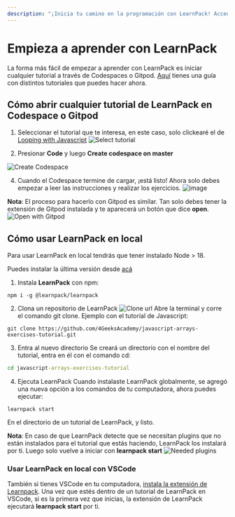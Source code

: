 ```yaml
---
description: "¡Inicia tu camino en la programación con LearnPack! Accede fácilmente a tutoriales mediante Codespaces, Gitpod o localmente con guías detalladas."
---
```



# Empieza a aprender con LearnPack

La forma más fácil de empezar a aprender con LearnPack es iniciar cualquier tutorial a través de Codespaces o Gitpod. [Aquí](https://github.com/4GeeksAcademy/Interactive-Tutorials) tienes una guía con distintos tutoriales que puedes hacer ahora.

## Cómo abrir cualquier tutorial de LearnPack en Codespace o Gitpod

1. Seleccionar el tutorial que te interesa, en este caso, solo clickearé el de [Looping with Javascript](https://github.com/4GeeksAcademy/javascript-arrays-exercises-tutorial) 
![Select tutorial](https://github.com/learnpack/docs/assets/107764250/f9cd5929-972f-462e-b6b9-c7336763c23f)

2. Presionar **Code** y luego **Create codespace on master**

![Create Codespace](https://github.com/learnpack/docs/assets/107764250/982084dd-0053-4ab0-b6b8-d3b2c2037fc5)

4. Cuando el Codespace termine de cargar, ¡está listo!
Ahora solo debes empezar a leer las instrucciones y realizar los ejercicios.
![image](https://github.com/learnpack/docs/assets/107764250/d58a3831-b18a-4799-88be-75e9ed293254)

**Nota**: El proceso para hacerlo con Gitpod es similar. Tan solo debes tener la extensión de Gitpod instalada y te aparecerá un botón que dice **open**.
![Open with Gitpod](https://github.com/learnpack/docs/assets/107764250/366b2185-db53-4781-b304-b0b00cf635e3)


## Cómo usar LearnPack en local

Para usar LearnPack en local tendrás que tener instalado Node > 18.

Puedes instalar la última versión desde [acá](https://nodejs.org/en/download)

1. Instala **LearnPack** con npm:
```node
npm i -g @learnpack/learnpack
```

2. Clona un repositorio de LearnPack
![Clone url](https://github.com/learnpack/docs/assets/107764250/663ee978-fc66-4f8d-9788-3b9f1934ac5a)
Abre la terminal y corre el comando git clone. Ejemplo con el tutorial de Javascript:
```git
git clone https://github.com/4GeeksAcademy/javascript-arrays-exercises-tutorial.git
```

3. Entra al nuevo directorio
Se creará un directorio con el nombre del tutorial, entra en él con el comando cd:
```cmd
cd javascript-arrays-exercises-tutorial
```

4. Ejecuta LearnPack
Cuando instalaste LearnPack globalmente, se agregó una nueva opción a los comandos de tu computadora, ahora puedes ejecutar:
```learnpack
learnpack start
```
En el directorio de un tutorial de LearnPack, y listo.

**Nota**: En caso de que LearnPack detecte que se necesitan plugins que no están instalados para el tutorial que estás haciendo, LearnPack los instalará por ti. Luego solo vuelve a iniciar con **learnpack start**
![Needed plugins](https://github.com/learnpack/docs/assets/107764250/952ba5f4-5a7f-424e-8dfc-856f17f7a4b5)

### Usar LearnPack en local con VSCode

También si tienes VSCode en tu computadora, [instala la extensión de Learnpack](https://marketplace.visualstudio.com/items?itemName=learn-pack.learnpack-vscode). Una vez que estés dentro de un tutorial de LearnPack en VSCode, si es la primera vez que inicias, la extensión de LearnPack ejecutará **learnpack start** por ti.

[//]: # (Corrected mispellings and returned the document in markdown format as requested.)
